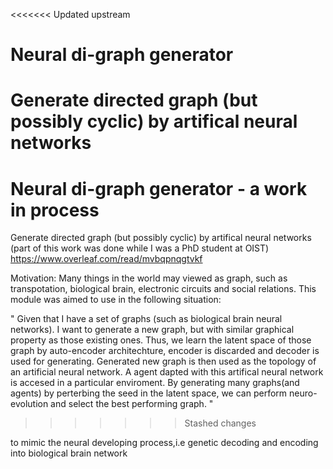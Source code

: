 <<<<<<< Updated upstream
# Neural di-graph generator
Generate directed graph (but possibly cyclic) by artifical neural networks 
=======
# Neural di-graph generator - a work in process 
Generate directed graph (but possibly cyclic) by artifical neural networks 
(part of this work was done while I was a PhD student at OIST) 
https://www.overleaf.com/read/mvbqpnqgtvkf  

Motivation: Many things in the world may viewed as graph, such as transpotation, biological brain, electronic circuits and social relations. This module was aimed to use in the following situation:  

" Given that I have a set of graphs (such as biological brain neural networks). I want to generate a new graph, but with similar graphical property as those existing ones. Thus, we learn the latent space of those graph by auto-encoder architechture, encoder is discarded and decoder is used for generating. Generated new graph is then used as the topology of an artificial neural network. A agent dapted with this artifical neural network is accesed in a particular enviroment. By generating many graphs(and agents) by perterbing the seed in the latent space, we can perform neuro-evolution and select the best performing graph. "  
>>>>>>> Stashed changes


to mimic the neural developing process,i.e genetic decoding and encoding into biological brain network

